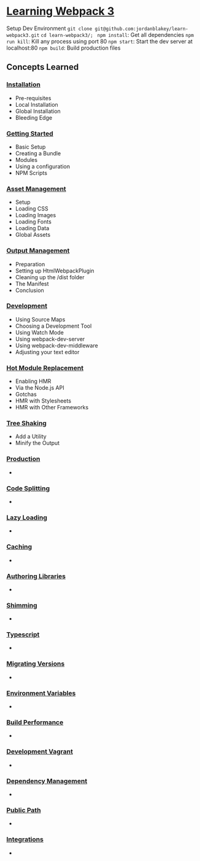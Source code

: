 # [Learning Webpack 3](https://webpack.js.org)

Setup Dev Environment
`git clone git@github.com:jordanblakey/learn-webpack3.git`
`cd learn-webpack3/; `
`npm install`: Get all dependencies
`npm run kill`: Kill any process using port 80
`npm start`: Start the dev server at localhost:80
`npm build`: Build production files

## Concepts Learned

### [Installation](https://webpack.js.org/guides/installation)

- Pre-requisites
- Local Installation
- Global Installation
- Bleeding Edge

### [Getting Started](https://webpack.js.org/guides/getting-started)

- Basic Setup
- Creating a Bundle
- Modules
- Using a configuration
- NPM Scripts

### [Asset Management](https://webpack.js.org/guides/asset-started)

- Setup
- Loading CSS
- Loading Images
- Loading Fonts
- Loading Data
- Global Assets

### [Output Management](https://webpack.js.org/guides/output-management)

- Preparation
- Setting up HtmlWebpackPlugin
- Cleaning up the /dist folder
- The Manifest
- Conclusion

### [Development](https://webpack.js.org/guides/development)

- Using Source Maps
- Choosing a Development Tool
- Using Watch Mode
- Using webpack-dev-server
- Using webpack-dev-middleware
- Adjusting your text editor

### [Hot Module Replacement](https://webpack.js.org/guides/hot-module-replacement)

- Enabling HMR
- Via the Node.js API
- Gotchas
- HMR with Stylesheets
- HMR with Other Frameworks

### [Tree Shaking](https://webpack.js.org/guides/tree-shaking)

- Add a Utility
- Minify the Output

### [Production](https://webpack.js.org/guides/production)

-

### [Code Splitting](https://webpack.js.org/guides/code-splitting)

-

### [Lazy Loading](https://webpack.js.org/guides/lazy-loading)

-

### [Caching](https://webpack.js.org/guides/caching)

-

### [Authoring Libraries](https://webpack.js.org/guides/authoring-libraries)

-

### [Shimming](https://webpack.js.org/guides/shimming)

-

### [Typescript](https://webpack.js.org/guides/typescript)

-

### [Migrating Versions](https://webpack.js.org/guides/migrating-versions)

-

### [Environment Variables](https://webpack.js.org/guides/environment-variables)

-

### [Build Performance](https://webpack.js.org/guides/build-performance)

-

### [Development Vagrant](https://webpack.js.org/guides/development-vagrant)

-

### [Dependency Management](https://webpack.js.org/guides/dependency-management)

-

### [Public Path](https://webpack.js.org/guides/public-path)

-

### [Integrations](https://webpack.js.org/guides/integrations)

-
